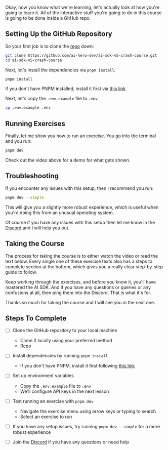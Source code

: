 Okay, now you know what we're learning, let's actually look at how you're going to learn it. All of the interactive stuff you're going to do in this course is going to be done inside a GitHub repo.

## Setting Up the GitHub Repository

So your first job is to clone the [repo](https://github.com/ai-hero-dev/ai-sdk-v5-crash-course) down:

```bash
git clone https://github.com/ai-hero-dev/ai-sdk-v5-crash-course.git
cd ai-sdk-v5-crash-course
```

Next, let's install the dependencies via `pnpm install`:

```bash
pnpm install
```

If you don't have PNPM installed, install it first via [this link](https://pnpm.io/installation).

Next, let's copy the `.env.example` file to `.env`:

```bash
cp .env.example .env
```

## Running Exercises

Finally, let me show you how to run an exercise. You go into the terminal and you run:

```bash
pnpm dev
```

Check out the video above for a demo for what gets shown.

## Troubleshooting

If you encounter any issues with this setup, then I recommend you run:

```bash
pnpm dev --simple
```

This will give you a slightly more robust experience, which is useful when you're doing this from an unusual operating system.

Of course if you have any issues with this setup then let me know in the [Discord](https://aihero.dev/discord) and I will help you out.

## Taking the Course

The process for taking the course is to either watch the video or read the text below. Every single one of these exercise texts also has a steps to complete section at the bottom, which gives you a really clear step-by-step guide to follow.

Keep working through the exercises, and before you know it, you'll have mastered the AI SDK. And if you have any questions or queries or any confusions at all, then ping them into the Discord. That is what it's for.

Thanks so much for taking the course and I will see you in the next one.

## Steps To Complete

- [ ] Clone the GitHub repository to your local machine
  - Clone it locally using your preferred method
  - [Repo](https://github.com/ai-hero-dev/ai-sdk-v5-crash-course)

- [ ] Install dependencies by running `pnpm install`
  - If you don't have PNPM, install it first following [this link](https://pnpm.io/installation)

- [ ] Set up environment variables
  - Copy the `.env.example` file to `.env`
  - We'll configure API keys in the next lesson

- [ ] Test running an exercise with `pnpm dev`
  - Navigate the exercise menu using arrow keys or typing to search
  - Select an exercise to run

- [ ] If you have any setup issues, try running `pnpm dev --simple` for a more robust experience

- [ ] Join the [Discord](https://aihero.dev/discord) if you have any questions or need help
